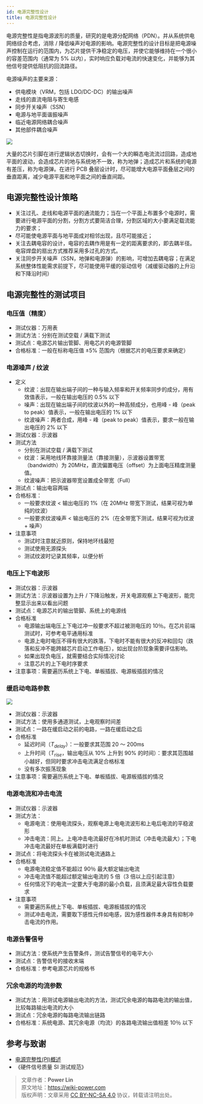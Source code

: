 ```yaml
---
id: 电源完整性设计
title: 电源完整性设计
---
```


电源完整性是指电源波形的质量，研究的是电源分配网络（PDN）。并从系统供电网络综合考虑，消除 / 降低噪声对电源的影响。电源完整性的设计目标是把电源噪声控制在运行的范围内，为芯片提供干净稳定的电压，并使它能够维持在一个很小的容差范围内（通常为 5% 以内），实时响应负载对电流的快速变化，并能够为其他信号提供低阻抗的回流路径。

电源噪声的主要来源：

- 供电模块（VRM，包括 LDO/DC-DC）的输出噪声
- 走线的直流电阻与寄生电感
- 同步开关噪声（SSN）
- 电源与地平面谐振噪声
- 临近电源网络耦合噪声
- 其他部件耦合噪声

![](https://wiki-media-1253965369.cos.ap-guangzhou.myqcloud.com/img/20211220113527.png)

大量的芯片引脚在进行逻辑状态切换时，会有一个大的瞬态电流流过回路，造成地平面的波动，会造成芯片的地与系统地不一致，称为地弹；造成芯片和系统的电源有差压，称为电源弹。在进行 PCB 叠层设计时，尽可能增大电源平面叠层之间的垂直距离，减少电源平面和地平面之间的垂直间距。

## 电源完整性设计策略

- 关注过孔、走线和电源平面的通流能力；当在一个平面上布置多个电源时，需要进行电源平面的分割，分割方式要简洁合理，分割区域的大小要满足载流能力的要求；
- 尽可能使电源平面与地平面成对相邻出现，且尽可能接近；
- 关注去耦电容的设计，电容的去耦作用是有一定的距离要求的，即去耦半径。电容焊盘的扇出方式推荐采用多过孔的方式。
- 关注同步开关噪声（SSN，地弹和电源弹）的影响，可增加去耦电容；在满足系统整体性能需求前提下，尽可能使用平缓的驱动信号（减缓驱动器的上升沿和下降沿时间）

## 电源完整性的测试项目

### 电压值（精度）

- 测试仪器：万用表
- 测试方法：分别在测试空载 / 满载下测试
- 测试点：电源芯片输出管脚、用电芯片的电源管脚
- 合格标准：一般在标称电压值 ±5% 范围内（根据芯片的电压要求来确定）

### 电源噪声 / 纹波

- 定义
    - 纹波：出现在输出端子间的一种与输入频率和开关频率同步的成分，用有效值表示，一般在输出电压的 0.5% 以下
    - 噪声：出现在输出端子间的纹波以外的一种高频成分，也用峰 - 峰（peak to peak）值表示，一般在输出电压的 1% 以下
    - 纹波噪声：两者合成，用峰 - 峰（peak to peak）值表示，要求一般在输出电压的 2% 以下
- 测试仪器：示波器
- 测试方法
    - 分别在测试空载 / 满载下测试
    - 纹波：采用地线环靠接测量法（靠接测量），示波器设置带宽（bandwidth）为 20MHz，直流偏置电压（offset）为上面电压精度测量值。
    - 纹波噪声：把示波器带宽设置成全带宽（Full）
- 测试点：输出电容两端
- 合格标准：
    - 一般要求纹波 < 输出电压的 1%（在 20MHz 带宽下测试，结果可视为单纯的纹波）
    - 一般要求纹波噪声 < 输出电压的 2%（在全带宽下测试，结果可视为纹波 + 噪声）
- 注意事项
    - 测试时注意就近原则，保持地环线最短
    - 测试使用无源探头
    - 测试纹波时记录其频率，以便分析

### 电压上下电波形

- 测试仪器：示波器
- 测试方法：示波器设置为上升 / 下降沿触发，开关电源观察上下电波形，能完整显示出来以看出问题
- 测试点：电源芯片的输出管脚、系统上的电源线
- 合格标准
    - 电源输出端电压上下电过冲一般要求不超过被测电压的 10％。在芯片前端测试时，可参考电平通用标准
    - 电源上电时电压不得有很大的跌落，下电时不能有很大的反冲和回勾（跌落和反冲不能跨越芯片启动工作电压），如出现台阶现象需要评估影响。
    - 如果出现负电压，就需要结合实际情况讨论
    - 注意芯片的上下电时序要求
- 注意事项：需要遍历系统上下电、单板插拔、电源板插拔的情况

### 缓启动电路参数

![](https://wiki-media-1253965369.cos.ap-guangzhou.myqcloud.com/img/20211220112247.png)

- 测试仪器：示波器
- 测试方法：使用多通道测试，上电观察时间差
- 测试点：一路在缓启动之前的电路，一路在缓启动之后
- 合格标准
    - 延迟时间（$T_{delay}$）：一般要求其范围 20 ～ 200ms
    - 上升时间（$T_{rise}$，输出电压从 10% 上升到 90% 的时间）：要求其范围越小越好，但同时要求冲击电流满足合格标准
    - 没有多次振荡现象
- 注意事项：需要遍历系统上下电、单板插拔、电源板插拔的情况

### 电源电流和冲击电流

- 测试仪器：示波器
- 测试方法：
    - 电源电流：使用电流探头，观察电源上电电流波形和上电后电流的平稳波形
    - 冲击电流：同上。上电冲击电流最好在冷机时测试（冲击电流最大）；下电冲击电流最好在单板满载时进行
- 测试点：将电流探头卡在被测试电流通路上
- 合格标准
    - 电源电流稳定值不能超过 90％ 最大额定输出电流
    - 冲击电流值不能超过额定输出电流的 5 倍（3 倍以上应引起注意）
    - 任何情况下的电流一定要大于电源的最小负载，且须满足最大容性负载要求
- 注意事项
    - 需要遍历系统上下电、单板插拔、电源板插拔的情况
    - 测试冲击电流，需要取下感性元件如电感，因为感性器件本身具有抑制冲击电流的作用。

### 电源告警信号

- 测试方法：使系统产生告警条件，测试告警信号的电平大小
- 测试点：告警信号的接收末端
- 合格标准：参考电源芯片的规格书

### 冗余电源的均流参数

- 测试方法：用测试电源输出电流的方法，测试冗余电源的每路电流的输出值，比较每路输出电流的大小
- 测试点：冗余电源的每路电流输出链路
- 合格标准：系统电源、其冗余电源（均流）的各路电流输出值相差 10％ 以下

## 参考与致谢

- [电源完整性(PI)概述](https://blog.csdn.net/weixin_40877615/article/details/93598336)
- 《硬件信号质量 SI 测试规范》

> 文章作者：**Power Lin**  
> 原文地址：<https://wiki-power.com>  
> 版权声明：文章采用 [CC BY-NC-SA 4.0](https://creativecommons.org/licenses/by/4.0/deed.zh) 协议，转载请注明出处。
